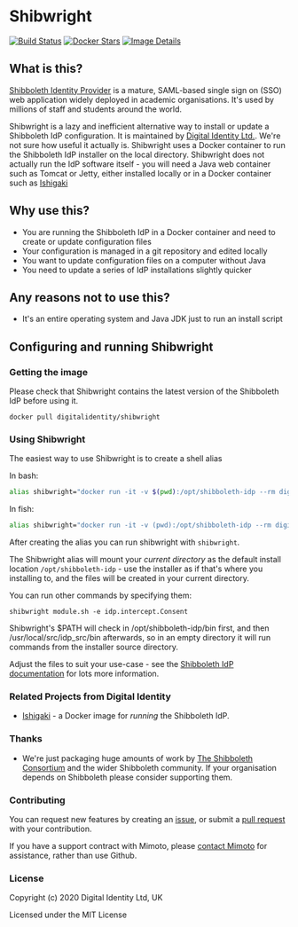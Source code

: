# Shibwright

[![Build Status](https://travis-ci.org/Digital-Identity-Labs/shibwright.svg?branch=master)](https://travis-ci.org/Digital-Identity-Labs/shibwright)
[![Docker Stars](https://img.shields.io/docker/stars/digitalidentity/shibwright.svg)](https://hub.docker.com/r/digitalidentity/shibwright/)
[![Image Details](https://images.microbadger.com/badges/image/digitalidentity/shibwright.svg)](https://microbadger.com/images/digitalidentity/shibwright "Get your own image badge on microbadger.com")

## What is this?

[Shibboleth Identity Provider](https://www.shibboleth.net/products/identity-provider/) is a mature, SAML-based 
single sign on (SSO) web application widely deployed in academic organisations. It's used by millions of staff and 
students around the world.

Shibwright is a lazy and inefficient alternative way to install or update a Shibboleth IdP configuration.
It is maintained by [Digital Identity Ltd.](http://digitalidentity.ltd.uk/). We're not sure how useful it actually is.
Shibwright uses a Docker container to run the Shibboleth IdP installer on the local directory. Shibwright does not actually run the IdP software itself - you will need a Java web container such as Tomcat or Jetty, either installed locally or in a
Docker container such as [Ishigaki](https://github.com/Digital-Identity-Labs/ishigaki/)

## Why use this?

* You are running the Shibboleth IdP in a Docker container and need to create or update configuration files
* Your configuration is managed in a git repository and edited locally
* You want to update configuration files on a computer without Java
* You need to update a series of IdP installations slightly quicker

## Any reasons not to use this?

* It's an entire operating system and Java JDK just to run an install script

## Configuring and running Shibwright

### Getting the image

Please check that Shibwright contains the latest version of the Shibboleth IdP before using it.

`docker pull digitalidentity/shibwright`

### Using Shibwright

The easiest way to use Shibwright is to create a shell alias

In bash:
```bash
alias shibwright="docker run -it -v $(pwd):/opt/shibboleth-idp --rm digitalidentity/shibwright:latest"
```

In fish:
```bash
alias shibwright="docker run -it -v (pwd):/opt/shibboleth-idp --rm digitalidentity/shibwright:latest"
```

After creating the alias you can run shibwright with `shibwright`.

The Shibwright alias will mount your *current directory* as the default install location `/opt/shibboleth-idp` - use the installer as if that's where you installing to, and the files will be created in your current directory.

You can run other commands by specifying them:

`shibwright module.sh -e idp.intercept.Consent`

Shibwright's $PATH will check in /opt/shibboleth-idp/bin first, and then /usr/local/src/idp_src/bin afterwards, so in an empty directory it will run commands from the installer source directory.

Adjust the files to suit your use-case - see the
 [Shibboleth IdP documentation](https://wiki.shibboleth.net/confluence/display/IDP30/Home) for lots more information.

### Related Projects from Digital Identity

* [Ishigaki](https://github.com/Digital-Identity-Labs/ishigaki/) - a Docker image for *running* the Shibboleth IdP.

### Thanks
* We're just packaging huge amounts of work by [The Shibboleth Consortium](https://www.shibboleth.net/consortium/) and
 the wider Shibboleth community. If your organisation depends on Shibboleth please consider supporting them.

### Contributing
You can request new features by creating an [issue](https://github.com/Digital-Identity-Labs/shibwright/issues), or
submit a [pull request](https://github.com/Digital-Identity-Labs/shibwright/pulls) with your contribution.

If you have a support contract with Mimoto, please [contact Mimoto](http://mimoto.co.uk/contact/) for assistance, rather
 than use Github.

### License
Copyright (c) 2020 Digital Identity Ltd, UK

Licensed under the MIT License
